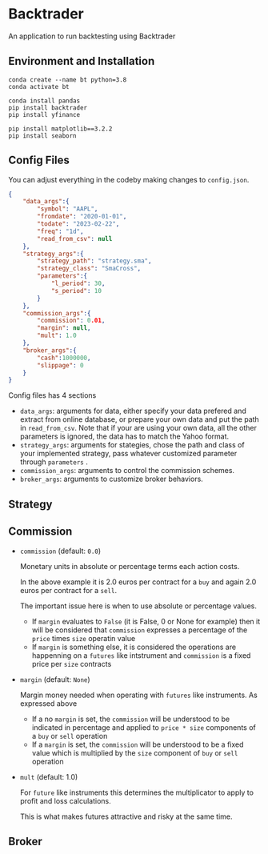 # Backtrader

An application to run backtesting using Backtrader



## Environment and Installation

```
conda create --name bt python=3.8
conda activate bt

conda install pandas 
pip install backtrader
pip install yfinance

pip install matplotlib==3.2.2
pip install seaborn

```



## Config Files

You can adjust everything in the codeby making changes to `config.json`.

```json
{
    "data_args":{
        "symbol": "AAPL",
        "fromdate": "2020-01-01",
        "todate": "2023-02-22",
        "freq": "1d",
        "read_from_csv": null
    },
    "strategy_args":{
        "strategy_path": "strategy.sma",
        "strategy_class": "SmaCross",
        "parameters":{
            "l_period": 30,
            "s_period": 10
        }
    },
    "commission_args":{
        "commission": 0.01,
        "margin": null,
        "mult": 1.0
    },
    "broker_args":{
        "cash":1000000,
        "slippage": 0
    }
}
```

Config files has 4 sections

-  `data_args`: arguments for data, either specify your data prefered and extract from online database, or prepare your own data and put the path in `read_from_csv`. Note that if your are using your own data, all the other parameters is ignored, the data has to match the Yahoo format.
- `strategy_args`: arguments for stategies, chose the path and class of your implemented strategy, pass whatever customized parameter through `parameters` .
- `commission_args`: arguments to control the commission schemes.
- `broker_args`: arguments to customize broker behaviors.

## Strategy



## Commission 

- `commission` (default: `0.0`)

  Monetary units in absolute or percentage terms each action costs.

  In the above example it is 2.0 euros per contract for a `buy` and again 2.0 euros per contract for a `sell`.

  The important issue here is when to use absolute or percentage values.

  - If `margin` evaluates to `False` (it is False, 0 or None for example) then it will be considered that `commission` expresses a percentage of the `price` times `size` operatin value
  - If `margin` is something else, it is considered the operations are happenning on a `futures` like intstrument and `commission` is a fixed price per `size` contracts

- `margin` (default: `None`)

  Margin money needed when operating with `futures` like instruments. As expressed above

  - If a no `margin` is set, the `commission` will be understood to be indicated in percentage and applied to `price * size` components of a `buy` or `sell` operation
  - If a `margin` is set, the `commission` will be understood to be a fixed value which is multiplied by the `size` component of `buy` or `sell` operation

- `mult` (default: 1.0)

  For `future` like instruments this determines the multiplicator to apply to profit and loss calculations.

  This is what makes futures attractive and risky at the same time.

## Broker

